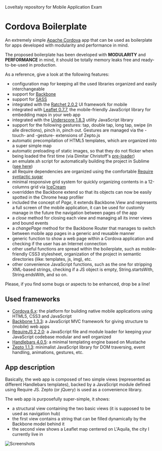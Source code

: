 LoveItaly repository for Mobile Application Exam

Cordova Boilerplate
==================

An extremely simple [Apache Cordova](http://cordova.apache.org/) app that can be used as boilerplate for apps developed with modularity and performance in mind.

The proposed boilerplate has been developed with **MODULARITY** and **PERFORMANCE** in mind, it should be totally memory leaks free and ready-to-be-used in production.

As a reference, give a look at the following features:
* configuration map for keeping all the used libraries organized and easily interchangeable
* support for [Backbone](http://backbonejs.org/)
* support for [SASS](http://sass-lang.com)
* integrated with the [Ratchet 2.0.2](https://github.com/twbs/ratchet) UI framework for mobile
* integrated with [Leaflet 0.7.7](http://leafletjs.com), the mobile-friendly JavaScript library for embedding maps in your web app
* integrated with the [Underscore 1.8.3](http://underscorejs.org) utility JavaScript library
* support for the following gestures: tap, double tap, long tap, swipe (in alle directions), pinch in, pinch out. Gestures are managed via the -touch- and -gesture- extensions of Zepto.js
* automatic precompilation of HTML5 templates, which are organized into a super simple map
* automatic preloading of static images, so that they do not flicker when being loaded the first time (via Dimitar Christoff's [pre-loader](https://github.com/DimitarChristoff/pre-loader))
* an emulate.sh script for automatically building the project in Sublime ([see here](http://www.ivanomalavolta.com/how-to-automatically-run-and-refresh-the-ripple-emulator-from-sublime-text/))
* all Require dependencies are organized using the comfortable [Require syntactic sugar](http://requirejs.org/docs/api.html#cjsmodule)
* minimal responsive grid system for quickly organizing contents in a 12-columns grid via [IceCream](http://html5-ninja.com/icecream/)
* overridden the Backbone extend so that its objects can now be easily spotted in the Chrome heap profiler
* included the concept of *Page*, it extends Backbone.View and represents a full screen of the mobile application, it can be used for customly manage in the future the navigation between pages of the app
* a *close* method for closing each view and managing all its inner views and bound events
* a *changePage* method for the Backbone Router that manages to switch between mobile app pages in a generic and reusable manner
* generic function to show a web page within a Cordova application and checking if the user has an Internet connection
* other useful functions are spread within the boilerplate, such as mobile-friendly CSS3 stylesheet, organization of the project in semantic directories (like: templates, js, img), etc.
* other convenience JavaScript functions, such as the one for stripping XML-based strings, checking if a JS object is empty, String.startsWith, String.endsWith, and so on.

Please, if you find some bugs or aspects to be enhanced, drop be a line!

Used frameworks
--------------

* [Cordova 6.x](http://cordova.apache.org/): the platform for building native mobile applications using HTML5, CSS3 and JavaScript
* [Backbone 1.3.3](http://backbonejs.org/): a JavaScript MVC framework for giving structure to (mobile) web apps
* [RequireJS 2.2.0](http://requirejs.org/): a JavaScript file and module loader for keeping your JavaScript codebase modular and well organized
* [Handlebars 4.0.5](http://handlebarsjs.com/): a minimal templating engine based on Mustache
* [Zepto 1.1.3](http://zeptojs.com/): minimalist JavaScript library for DOM traversing, event handling, animations, gestures, etc.

App description
---------------

Basically, the web app is composed of two simple views (represented as different Handlebars templates), backed by a JavaScript module defined using Require JS. Zepto (or jQuery) is used as a convenience library.

The web app is purposefully super-simple, it shows:

* a structural view containing the two basic views (it is supposed to be used as navigation hub)
* the first view contains a string that can be filled dynamically by the Backbone model behind it
* the second view shows a Leaflet map centered on L'Aquila, the city I currently live in

![Screenshots](https://pbs.twimg.com/media/Bi2w3YsIIAAluqD.jpg:large)
